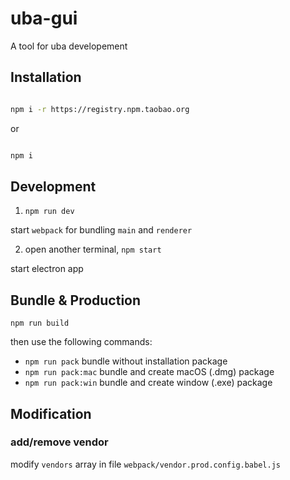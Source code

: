 # uba-gui
A tool for uba developement

## Installation

```bash

npm i -r https://registry.npm.taobao.org
``` 

or 

```bash

npm i
``` 

## Development

1. `npm run dev`

start `webpack` for bundling `main` and `renderer`

2. open another terminal, `npm start`

start electron app

## Bundle & Production

`npm run build`

then use the following commands:

* `npm run pack` bundle without installation package
* `npm run pack:mac` bundle and create macOS (.dmg) package
* `npm run pack:win` bundle and create window (.exe) package


## Modification
### add/remove vendor
modify `vendors` array in file `webpack/vendor.prod.config.babel.js`

